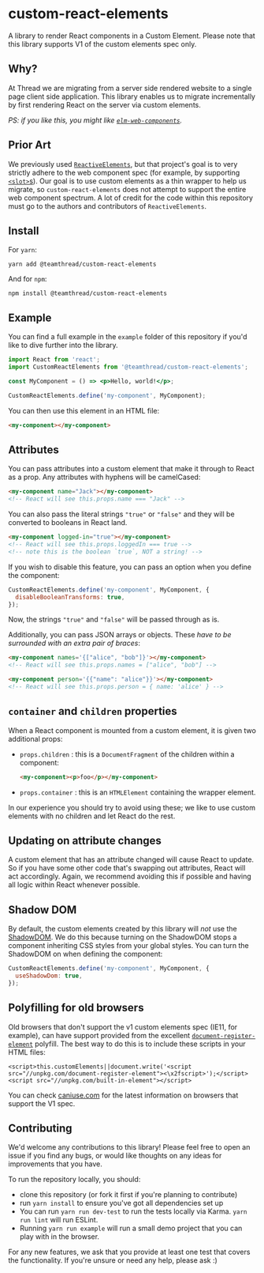# custom-react-elements

A library to render React components in a Custom Element. Please note that this library supports V1 of the custom elements spec only.

## Why?

At Thread we are migrating from a server side rendered website to a single page client side application. This library enables us to migrate incrementally by first rendering React on the server via custom elements.

_PS: if you like this, you might like [`elm-web-components`](https://github.com/thread/elm-web-components)._

## Prior Art

We previously used [`ReactiveElements`](https://github.com/PixelsCommander/ReactiveElements/), but that project's goal is to very strictly adhere to the web component spec (for example, by supporting [`<slot>`s](https://developer.mozilla.org/en-US/docs/Web/Web_Components/Using_templates_and_slots)). Our goal is to use custom elements as a thin wrapper to help us migrate, so `custom-react-elements` does not attempt to support the entire web component spectrum. A lot of credit for the code within this repository must go to the authors and contributors of `ReactiveElements`.

## Install

For `yarn`:

```
yarn add @teamthread/custom-react-elements
```

And for `npm`:

```
npm install @teamthread/custom-react-elements
```

## Example

You can find a full example in the `example` folder of this repository if you'd like to dive further into the library.

```jsx
import React from 'react';
import CustomReactElements from '@teamthread/custom-react-elements';

const MyComponent = () => <p>Hello, world!</p>;

CustomReactElements.define('my-component', MyComponent);
```

You can then use this element in an HTML file:

```html
<my-component></my-component>
```

## Attributes

You can pass attributes into a custom element that make it through to React as a prop. Any attributes with hyphens will be camelCased:

```html
<my-component name="Jack"></my-component>
<!-- React will see this.props.name === "Jack" -->
```

You can also pass the literal strings `"true"` or `"false"` and they will be converted to booleans in React land.

```html
<my-component logged-in="true"></my-component>
<!-- React will see this.props.loggedIn === true -->
<!-- note this is the boolean `true`, NOT a string! -->
```

If you wish to disable this feature, you can pass an option when you define the component:

```js
CustomReactElements.define('my-component', MyComponent, {
  disableBooleanTransforms: true,
});
```

Now, the strings `"true"` and `"false"` will be passed through as is.

Additionally, you can pass JSON arrays or objects. These _have to be surrounded with an extra pair of braces_:

```html
<my-component names='{["alice", "bob"]}'></my-component>
<!-- React will see this.props.names = ["alice", "bob"] -->
```

```html
<my-component person='{{"name": "alice"}}'></my-component>
<!-- React will see this.props.person = { name: 'alice' } -->
```

## `container` and `children` properties

When a React component is mounted from a custom element, it is given two additional props:

- `props.children` : this is a `DocumentFragment` of the children within a component:
  ```html
  <my-component><p>foo</p></my-component>
  ```
- `props.container` : this is an `HTMLElement` containing the wrapper element.

In our experience you should try to avoid using these; we like to use custom elements with no children and let React do the rest.

## Updating on attribute changes

A custom element that has an attribute changed will cause React to update. So if you have some other code that's swapping out attributes, React will act accordingly. Again, we recommend avoiding this if possible and having all logic within React whenever possible.

## Shadow DOM

By default, the custom elements created by this library will _not_ use the [ShadowDOM](https://developer.mozilla.org/en-US/docs/Web/Web_Components/Using_shadow_DOM). We do this because turning on the ShadowDOM stops a component inheriting CSS styles from your global styles. You can turn the ShadowDOM on when defining the component:

```js
CustomReactElements.define('my-component', MyComponent, {
  useShadowDom: true,
});
```

## Polyfilling for old browsers

Old browsers that don't support the v1 custom elements spec (IE11, for example), can have support provided from the excellent [`document-register-element`](https://github.com/WebReflection/document-register-element) polyfill. The best way to do this is to include these scripts in your HTML files:

```
<script>this.customElements||document.write('<script src="//unpkg.com/document-register-element"><\x2fscript>');</script>
<script src="//unpkg.com/built-in-element"></script>
```

You can check [caniuse.com](https://caniuse.com/#feat=custom-elementsv1) for the latest information on browsers that support the V1 spec.

## Contributing

We'd welcome any contributions to this library! Please feel free to open an issue if you find any bugs, or would like thoughts on any ideas for improvements that you have.

To run the repository locally, you should:

- clone this repository (or fork it first if you're planning to contribute)
- run `yarn install` to ensure you've got all dependencies set up
- You can run `yarn run dev-test` to run the tests locally via Karma. `yarn run lint` will run ESLint.
- Running `yarn run example` will run a small demo project that you can play with in the browser.

For any new features, we ask that you provide at least one test that covers the functionality. If you're unsure or need any help, please ask :)
